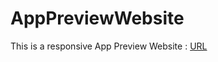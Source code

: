 # AppPreviewWebsite

This is a responsive App Preview Website : 
<a target="_blank" href="https://chaudharirajesh.github.io/AppPreviewWebsite/">URL</a>
